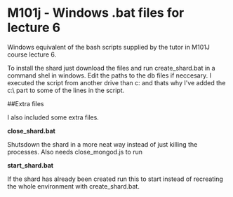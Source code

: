 M101j - Windows .bat files for lecture 6
==============

Windows equivalent of the bash scripts supplied by the tutor in M101J course lecture 6.

To install the shard just download the files and run create_shard.bat in a command shel in windows. Edit the paths to
the db files if neccesary. I executed the script from another drive than c: and thats why I've added the c:\ part to
some of the lines in the script.

##Extra files

I also included some extra files.

**close_shard.bat**

Shutsdown the shard in a more neat way instead of just killing the processes. Also needs close_mongod.js to run

**start_shard.bat**

If the shard has already been created run this to start instead of recreating the whole environment with create_shard.bat.
